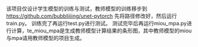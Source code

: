 该项目仅设计学生模型的训练与测试，教师模型的训练移步到 https://github.com/bubbliiiing/unet-pytorch
先将路径修改好，然后运行train.py。
训练完了再运行test.py进行测试。
测试完毕后再运行miou_mpa.py进行计算，te_miou_mpa是生成教师模型计算结果的条形图，其中教师模型的miou与mpa请用教师模型的项目生成。
